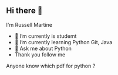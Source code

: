 ## Hi there 👋

I'm Russell Martine



- 🔭 I’m currently is studemt
- 🌱 I’m currently learning Python Git, Java
- 💬 Ask me about Python
- Thank you follow me 


Anyone know which pdf for python ?

